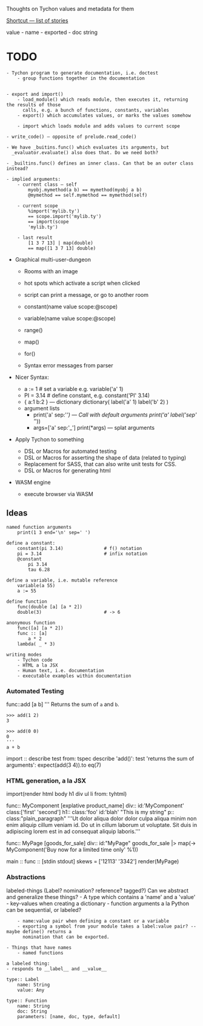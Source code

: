 Thoughts on Tychon values and metadata for them

[ Shortcut — list of stories ]( https://app.shortcut.com/nitidbit/stories/space/unsaved )

value
    - name
    - exported
    - doc string

TODO
====
    - Tychon program to generate documentation, i.e. doctest
        - group functions together in the documentation


    - export and import()
        - load_module() which reads module, then executes it, returning the results of those
          calls, e.g. a bunch of functions, constants, variables
        - export() which accumulates values, or marks the values somehow

        - import which loads module and adds values to current scope

    - write_code() — opposite of prelude.read_code()

    - We have _buitins.func() which evaluates its arguments, but
      _evaluator.evaluate() also does that. Do we need both?

    - _builtins.func() defines an inner class. Can that be an outer class instead?

    - implied arguments:
        - current class — self
            myobj.mymethod(a b) == mymethod(myobj a b)
            @mymethod == self.mymethod == mymethod(self)

        - current scope
            %import('mylib.ty')
            == scope.import('mylib.ty')
            == import(scope
            'mylib.ty')

        - last result
            [1 3 7 13] | map(double)
            == map([1 3 7 13] double)




* Graphical multi-user-dungeon
    - Rooms with an image
    - hot spots which activate a script when clicked
    - script can print a message, or go to another room

    - constant(name value scope:@scope)
    - variable(name value scope:@scope)
    - range()
    - map()
    - for()
    - Syntax error messages from parser

* Nicer Syntax:
    - a := 1            # set a variable e.g. variable('a' 1)
    - PI = 3.14         # define constant, e.g. constant('PI' 3.14)
    - { a:1 b:2 } — dictionary
      dictionary( label('a' 1) label('b' 2) )
    - argument lists
        - print('a' sep:'_') — Call with default arguments
          print('a' label('sep' '_'))
        - args=['a' sep:'_']
          print(*args)       — splat arguments

* Apply Tychon to something
    - DSL or Macros for automated testing
    - DSL or Macros for asserting the shape of data (related to typing)
    - Replacement for SASS, that can also write unit tests for CSS.
    - DSL or Macros for generating html

* WASM engine
    - execute browser via WASM


Ideas
-----

    named function arguments
        print(1 3 end='\n' sep=' ')

    define a constant:
        constant(pi 3.14)               # f() notation
        pi = 3.14                       # infix notation
        @constant
            pi 3.14
            tau 6.28

    define a variable, i.e. mutable reference
        variable(a 55)
        a := 55

    define function
        func(double [a] [a * 2])
        double(3)                       # -> 6

    anonymous function
        func([a] [a * 2])
        func :: [a]
            a * 2
        lambda( _ * 3)

    writing modes
        - Tychon code
        - HTML a la JSX
        - Human text, i.e. documentation
        - executable examples within documentation


### Automated Testing

func::add [a b]
    '''
    Returns the sum of `a` and `b`.

    >>> add(1 2)
    3

    >>> add(0 0)
    0
    '''
    a + b

import :: describe test from: tspec
describe 'add()':
    test 'returns the sum of arguments':
        expect(add(3 4)).to eq(7)


### HTML generation, a la JSX

import(render html body h1 div ul li from: tyhtml)

func:: MyComponent [explative product_name]
    div:: id:'MyComponent' class:['first' 'second']
        h1:: class:'foo' id:'blah'
            "This is my string"
        p:: class:"plain_paragraph"
            '''Ut dolor aliqua dolor dolor culpa aliqua minim non enim aliquip cillum veniam
            id.  Do ut in cillum laborum ut voluptate.  Sit duis in adipiscing lorem est in ad
            consequat aliquip laboris.'''

func:: MyPage [goods_for_sale]
    div:: id:"MyPage"
        goods_for_sale |> map(-> MyComponent('Buy now for a limited time only' %1))

main :: func :: [stdin stdout]
    skews = ['12113' '3342']
    render(MyPage)

### Abstractions

labeled-things (Label? nomination? reference? tagged?)
    Can we abstract and generalize these things?
    - A type which contains a 'name' and a 'value'
        - key-values when creating a dictionary
        - function arguments a la Python can be sequential, or labeled?

        - name:value pair when defining a constant or a variable
        - exporting a symbol from your module takes a label:value pair? -- maybe define() returns a
          nomination that can be exported.

    - Things that have names
        - named functions

    a labeled thing:
    - responds to __label__ and __value__

    type:: Label
        name: String
        value: Any

    type:: Function
        name: String
        doc: String
        parameters: [name, doc, type, default]

